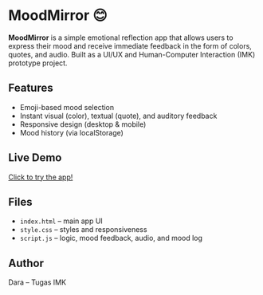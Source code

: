 # MoodMirror 😊

**MoodMirror** is a simple emotional reflection app that allows users to express their mood and receive immediate feedback in the form of colors, quotes, and audio. Built as a UI/UX and Human-Computer Interaction (IMK) prototype project.

## Features
- Emoji-based mood selection
- Instant visual (color), textual (quote), and auditory feedback
- Responsive design (desktop & mobile)
- Mood history (via localStorage)

## Live Demo
[Click to try the app!](https://yourusername.github.io/MoodMirror)

## Files
- `index.html` – main app UI
- `style.css` – styles and responsiveness
- `script.js` – logic, mood feedback, audio, and mood log

## Author
Dara – Tugas IMK 
